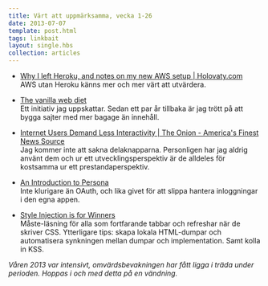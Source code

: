 ```yaml
---
title: Värt att uppmärksamma, vecka 1-26
date: 2013-07-07
template: post.html
tags: linkbait
layout: single.hbs
collection: articles
---
```

* [Why I left Heroku, and notes on my new AWS setup | Holovaty.com](http://www.holovaty.com/writing/aws-notes/)  
  AWS utan Heroku k&auml;nns mer och mer v&auml;rt att utv&auml;rdera.

 * [The vanilla web diet](http://vanillawebdiet.com/#whatworks)  
  Ett initiativ jag uppskattar. Sedan ett par &aring;r tillbaka &auml;r jag tr&ouml;tt p&aring; att bygga sajter med mer bagage &auml;n inneh&aring;ll.

 * [Internet Users Demand Less Interactivity | The Onion - America's Finest News Source](http://www.theonion.com/articles/internet-users-demand-less-interactivity,30920/)  
  Jag kommer inte att sakna delaknapparna. Personligen har jag aldrig anv&auml;nt dem och ur ett utvecklingsperspektiv &auml;r de alldeles f&ouml;r kostsamma ur ett prestandaperspektiv.

 * [An Introduction to Persona](http://davidwalsh.name/introduction-persona)  
  Inte klurigare &auml;n OAuth, och lika givet f&ouml;r att slippa hantera inloggningar i den egna appen.

 * [Style Injection is for Winners](http://css-tricks.com/style-injection-is-for-winners/)  
  Måste-läsning för alla som fortfarande tabbar och refreshar när de skriver CSS. Ytterligare tips: skapa lokala HTML-dumpar och automatisera synkningen mellan dumpar och implementation. Samt kolla in KSS.

*Våren 2013 var intensivt, omvärdsbevakningen har fått ligga i träda under perioden. Hoppas i och med detta på en vändning.*